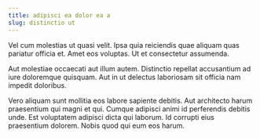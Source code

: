 ```yaml
---
title: adipisci ea dolor ea a
slug: distinctio ut
---
```


Vel cum molestias ut quasi velit. Ipsa quia reiciendis quae aliquam quas pariatur officia et. Amet eos voluptas. Ut et consectetur assumenda.

Aut molestiae occaecati aut illum autem. Distinctio repellat accusantium ad iure doloremque quisquam. Aut in ut delectus laboriosam sit officia nam impedit doloribus.

Vero aliquam sunt mollitia eos labore sapiente debitis. Aut architecto harum praesentium qui magni et qui. Cumque adipisci animi id perferendis debitis unde. Est voluptatem adipisci dicta qui laborum. Id corrupti eius praesentium dolorem. Nobis quod qui eum eos harum.
